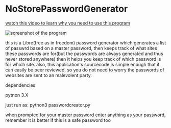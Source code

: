 # NoStorePasswordGenerator

[watch this video to learn why you need to use this program](https://www.youtube.com/watch?v=7U-RbOKanYs)

![screenshot of the program](http://i.imgur.com/CiMBzoy.png "screenshot of the program")

this is a Libre(free as in freedom) password generator which generates a list of passwrd based on a master password, then keeps track of what sites these passwords are for(but the passwords are always generated and thus never stored anywhere) then it helps you keep track of which password is for which site.
also, this application's sourcecode is simple enough that it can easily be peer reviewed, so you do not need to worry the passwords of websites are sent to an malevolent party.

dependencies:

pytnon 3.X

just run as:
python3 passwordcreator.py

when prompted for your master password enter anything as your password, remember it is better if this is a safe password too
